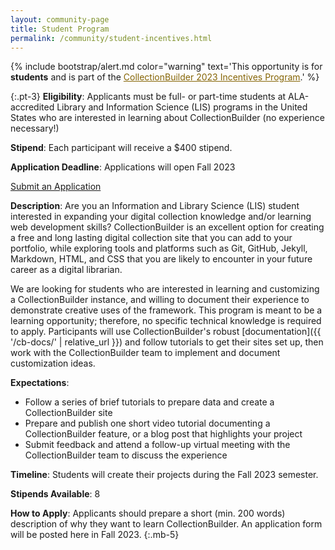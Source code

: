 ```yaml
---
layout: community-page
title: Student Program
permalink: /community/student-incentives.html
---
```


{% include bootstrap/alert.md color="warning" text='This opportunity is for <strong>students</strong> and is part of the <a href="/community/" class="font-weight-bold" style="color: #856404;">CollectionBuilder 2023 Incentives Program</a>.' %}

{:.pt-3}
**Eligibility**: Applicants must be full- or part-time students at ALA-accredited Library and Information Science (LIS) programs in the United States who are interested in learning about CollectionBuilder (no experience necessary!)

**Stipend**: Each participant will receive a $400 stipend.

**Application Deadline**: Applications will open Fall 2023

<div class="text-center">
    <a href="#" class="btn btn-info btn-lg mb-4 mx-1 disabled" aria-disabled="true"><span class="fas fa-edit"></span> Submit an Application</a>
</div>

**Description**: Are you an Information and Library Science (LIS) student interested in expanding your digital collection knowledge and/or learning web development skills? CollectionBuilder is an excellent option for creating a free and long lasting digital collection site that you can add to your portfolio, while exploring tools and platforms such as Git, GitHub, Jekyll, Markdown, HTML, and CSS that you are likely to encounter in your future career as a digital librarian. 

We are looking for students who are interested in learning and customizing a CollectionBuilder instance, and willing to document their experience to demonstrate creative uses of the framework. This program is meant to be a learning opportunity; therefore, no specific technical knowledge is required to apply. Participants will use CollectionBuilder's robust [documentation]({{ '/cb-docs/' | relative_url }}) and follow tutorials to get their sites set up, then work with the CollectionBuilder team to implement and document customization ideas.

**Expectations**:
- Follow a series of brief tutorials to prepare data and create a CollectionBuilder site
- Prepare and publish one short video tutorial documenting a CollectionBuilder feature, or a blog post that highlights your project
- Submit feedback and attend a follow-up virtual meeting with the CollectionBuilder team to discuss the experience

**Timeline**: Students will create their projects during the Fall 2023 semester.

**Stipends Available**: 8

**How to Apply**: Applicants should prepare a short (min. 200 words) description of why they want to learn CollectionBuilder. An application form will be posted here in Fall 2023.
{:.mb-5}